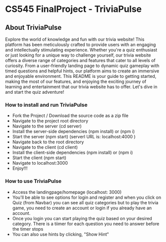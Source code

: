 # CS545 FinalProject - TriviaPulse

## About TriviaPulse

Explore the world of knowledge and fun with our trivia website! This platform has been meticulously crafted to provide users with an engaging and intellectually stimulating experience. Whether you're a quiz enthusiast or just looking for a unique way to challenge yourself, our trivia website offers a diverse range of categories and features that cater to all levels of curiosity. From a user-friendly landing page to dynamic quiz gameplay with timed questions and helpful hints, our platform aims to create an immersive and enjoyable environment. This README is your guide to getting started, making the most of our features, and enjoying the exciting journey of learning and entertainment that our trivia website has to offer. Let's dive in and start the quiz adventure!


### How to install and run TriviaPulse

- Fork the Project / Download the source code as a zip file
- Navigate to the project root directory
- Navigate to the server (cd server)
- Install the server-side dependencies (npm install) or (npm i)
- Start the server (npm start) (serverl URL is: localhost:4000 )
- Navigate back to the root directory
- Navigate to the client (cd client)
- Install the client-side dependencies (npm install) or (npm i)
- Start the client (npm start)
- Navigate to localhost:3000
- Enjoy!!!

### How to use TriviaPulse

- Access the landingpage/homepage (localhost: 3000)
- You'll be able to see options for login and register and when you click on Quiz (from Navbar) you can see all quiz categories but to play the trivia game, you need to create an account or login if you already have an account.
- Once you login you can start playing the quiz based on your desired category. There is a tiimer for each question you need to answer before the timer stops
- You can also use hints by clicking, "Show Hint"
